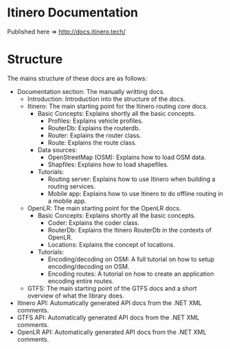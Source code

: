 Itinero Documentation
=====================

Published here => http://docs.itinero.tech/

# Structure

The mains structure of these docs are as follows:

- Documentation section: The manually writting docs.
  - Introduction: Introduction into the structure of the docs.
  - Itinero: The main starting point for the Itinero routing core docs.
    - Basic Concepts: Explains shortly all the basic concepts.
      - Profiles: Explains vehicle profiles.
      - RouterDb: Explains the routerdb.
      - Router: Explains the router class.
      - Route: Explains the route class.
    - Data sources:
      - OpenStreetMap (OSM): Explains how to load OSM data.
      - Shapfiles: Explains how to load shapefiles.
    - Tutorials:
      - Routing server: Explains how to use Itinero when building a routing services.
      - Mobile app: Explains how to use Itinero to do offline routing in a mobile app.
   - OpenLR: The main starting point for the OpenLR docs.
     - Basic Concepts: Explains shortly all the basic concepts.
       - Coder: Explains the coder class.
       - RouterDb: Explains the Itinero RouterDb in the contexts of OpenLR.
       - Locations: Explains the concept of locations.
     - Tutorials:
       - Encoding/decoding on OSM: A full tutorial on how to setup encoding/decoding on OSM.
       - Encoding routes: A tutorial on how to create an application encoding entire routes.
   - GTFS: The main starting point of the GTFS docs and a short overview of what the library does.
- Itinero API: Automatically generated API docs from the .NET XML comments.
- GTFS API: Automatically generated API docs from the .NET XML comments.
- OpenLR API: Automatically generated API docs from the .NET XML comments.
